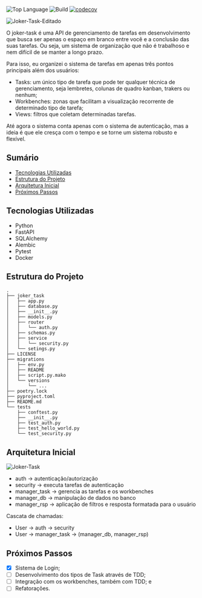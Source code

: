 ![Top Language](https://img.shields.io/github/languages/top/bruno-gabriel-muniz/joker-task)
![Build](https://github.com/bruno-gabriel-muniz/joker-task/actions/workflows/ci.yaml/badge.svg)
[![codecov](https://codecov.io/gh/bruno-gabriel-muniz/joker-task/branch/main/graph/badge.svg)](https://codecov.io/gh/bruno-gabriel-muniz/joker-task)

<img src="https://i.ibb.co/wZb6qrnZ/Joker-Task-Editado.png" alt="Joker-Task-Editado" border="0">

O joker-task é uma API de gerenciamento de tarefas em desenvolvimento que busca ser apenas o espaço em branco entre você e a conclusão das suas tarefas. Ou seja, um sistema de organização que não é trabalhoso e nem difícil de se manter a longo prazo.

Para isso, eu organizei o sistema de tarefas em apenas três pontos principais além dos usuários:

- Tasks: um único tipo de tarefa que pode ter qualquer técnica de gerenciamento, seja lembretes, colunas de quadro kanban, trakers ou nenhum;
- Workbenches: zonas que facilitam a visualização recorrente de determinado tipo de tarefa;
- Views: filtros que coletam determinadas tarefas.

<!--(Futuramente: Imagem explicativa)-->

Até agora o sistema conta apenas com o sistema de autenticação, mas a ideia é que ele cresça com o tempo e se torne um sistema robusto e flexível.

## Sumário
- [Tecnologias Utilizadas](#tecnologias-utilizadas)
- [Estrutura do Projeto](#estrutura-do-projeto)
- [Arquitetura Inicial](#arquitetura-inicial)
- [Próximos Passos](#próximos-passos)

## Tecnologias Utilizadas

- Python
- FastAPI
- SQLAlchemy
- Alembic
- Pytest
- Docker

## Estrutura do Projeto

```
.
├── joker_task
│   ├── app.py
│   ├── database.py
│   ├── __init__.py
│   ├── models.py
│   ├── router
│   │   └── auth.py
│   ├── schemas.py
│   ├── service
│   │   └── security.py
│   └── setings.py
├── LICENSE
├── migrations
│   ├── env.py
│   ├── README
│   ├── script.py.mako
│   └── versions
│       └── ...
├── poetry.lock
├── pyproject.toml
├── README.md
└── tests
    ├── conftest.py
    ├── __init__.py
    ├── test_auth.py
    ├── test_hello_world.py
    └── test_security.py

```

## Arquitetura Inicial

<img src="https://i.ibb.co/0y9mdsp8/Joker-Task.jpg" alt="Joker-Task" border="0">

- auth → autenticação/autorização
- security → executa tarefas de autenticação
- manager_task → gerencia as tarefas e os workbenches
- manager_db → manipulação de dados no banco
- manager_rsp → aplicação de filtros e resposta formatada para o usuário

Cascata de chamadas:
- User -> auth -> security
- User -> manager_task -> (manager_db, manager_rsp)

## Próximos Passos

- [X] Sistema de Login;
- [ ] Desenvolvimento dos tipos de Task através de TDD;
- [ ] Integração com os workbenches, também com TDD; e
- [ ] Refatorações.
